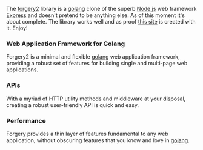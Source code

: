 The [forgery2](https://github.com/goforgery/forgery2) library is a [golang](http://golang.org/) clone of the superb [Node.js](http://nodejs.org/) web framework [Express](http://expressjs.com/) and doesn't pretend to be anything else. As of this moment it's about complete. The library works well and as proof [this site](https://github.com/goforgery/forgery2-site) is created with it. Enjoy!

### Web Application Framework for Golang

Forgery2 is a minimal and flexible [golang](http://golang.org/) web application framework, providing a robust set of features for building single and multi-page web applications.

### APIs

With a myriad of HTTP utility methods and middleware at your disposal, creating a robust user-friendly API is quick and easy.

### Performance

Forgery provides a thin layer of features fundamental to any web application, without obscuring features that you know and love in [golang](http://golang.org/).
